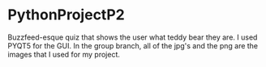 # PythonProjectP2
Buzzfeed-esque quiz that shows the user what teddy bear they are.
I used PYQT5 for the GUI.
In the group branch, all of the jpg's and the png are the images that I used for my project.
